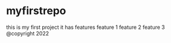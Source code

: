 # myfirstrepo
this is my first project
it has features
feature 1
feature 2
feature 3
@copyright 2022
